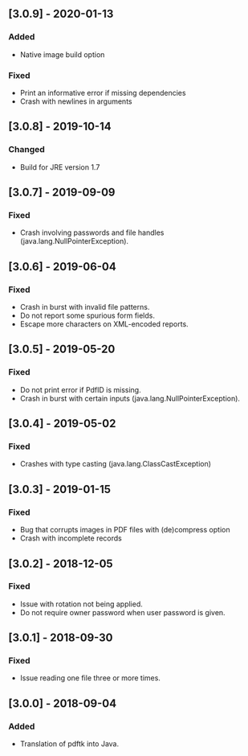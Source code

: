 ## [3.0.9] - 2020-01-13

### Added
 - Native image build option

### Fixed
 - Print an informative error if missing dependencies
 - Crash with newlines in arguments

## [3.0.8] - 2019-10-14

### Changed
 - Build for JRE version 1.7

## [3.0.7] - 2019-09-09

### Fixed
 - Crash involving passwords and file handles (java.lang.NullPointerException).

## [3.0.6] - 2019-06-04

### Fixed
 - Crash in burst with invalid file patterns.
 - Do not report some spurious form fields.
 - Escape more characters on XML-encoded reports.

## [3.0.5] - 2019-05-20

### Fixed
 - Do not print error if PdfID is missing.
 - Crash in burst with certain inputs (java.lang.NullPointerException).

## [3.0.4] - 2019-05-02

### Fixed
 - Crashes with type casting (java.lang.ClassCastException)

## [3.0.3] - 2019-01-15

### Fixed
 - Bug that corrupts images in PDF files with (de)compress option
 - Crash with incomplete records

## [3.0.2] - 2018-12-05

### Fixed
 - Issue with rotation not being applied.
 - Do not require owner password when user password is given.

## [3.0.1] - 2018-09-30

### Fixed
 - Issue reading one file three or more times.

## [3.0.0] - 2018-09-04

### Added
 - Translation of pdftk into Java.
